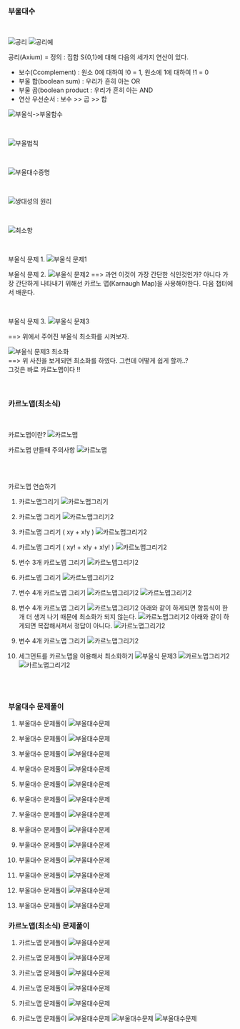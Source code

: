 ### 부울대수

<br>

![공리](https://user-images.githubusercontent.com/88024665/220883727-2376600f-8adb-4013-8dd7-12efe129d12b.png)
![공리예](https://user-images.githubusercontent.com/88024665/220884249-9f715f37-b9f1-48eb-9bd3-65736206d69e.png)

공리(Axium) = 정의 : 집합 S{0,1}에 대해 다음의 세가지 연산이 있다.
- 보수(Ccomplement) : 원소 0에 대하여 !0 = 1, 원소에 1에 대하여 !1 = 0
- 부울 합(boolean sum) : 우리가 흔히 아는 OR
- 부울 곱(boolean product : 우리가 흔히 아는 AND
- 연산 우선순서 : 보수 >> 곱 >> 합

![부울식->부울함수](https://user-images.githubusercontent.com/88024665/220861512-265d3b4c-fefb-48b2-91c2-da01054cbd2d.png)

<br>

![부울법칙](https://user-images.githubusercontent.com/88024665/220861706-0f0e0101-92b3-4e92-ab5a-8335b15c20f8.png)

<br>

![부울대수증명](https://user-images.githubusercontent.com/88024665/220862135-1f665c6f-bca4-4f6f-bff6-aa8e24d24d64.png)


<br>

![쌍대성의 원리 ](https://user-images.githubusercontent.com/88024665/220862823-ab6cc7a8-68c7-4923-9550-a9ef4f771dd4.png)


<br>

![최소항 ](https://user-images.githubusercontent.com/88024665/220863690-bd366301-878c-41db-b783-29f4cb2d34c1.png)


<br>

부울식 문제 1.
![부울식 문제1 ](https://user-images.githubusercontent.com/88024665/220864037-7c46b8a8-0970-4966-a20c-c6ec6978f607.png)

부울식 문제 2.
![부울식 문제2 ](https://user-images.githubusercontent.com/88024665/220864604-80c4806c-8467-4c5b-9c50-f3c81d2be368.png)
==> 과연 이것이 가장 간단한 식인것인가? 아니다 가장 간단하게 나타내기 위해선 카르노 맵(Karnaugh Map)을 사용해야한다. 다음 챕터에서 배운다.

<br>

부울식 문제 3.
![부울식 문제3 ](https://user-images.githubusercontent.com/88024665/220885932-53399c27-bfc1-46fd-bb1d-7b35f62b20cc.png)  

==> 위에서 주어진 부울식 최소화를 시켜보자.

![부울식 문제3 최소화 ](https://user-images.githubusercontent.com/88024665/220886406-1992acd8-3208-4135-953e-bef3b9011a2f.png)  
==> 위 사진을 보게되면 최소화를 하였다. 그런데 어떻게 쉽게 할까..?  
그것은 바로 카르노맵이다 !!

<br>

### 카르노맵(최소식)
<br>

카르노맵이란?
![카르노맵 ](https://user-images.githubusercontent.com/88024665/220864953-195bc5cc-b8ee-4f20-964e-2f836c62412e.png)


카르노맵 만들때 주의사항
![카르노맵 ](https://user-images.githubusercontent.com/88024665/220890770-30397fbc-0d1a-4b6c-bb3a-95cc5bae73f4.png)

  
<br> 
<br> 

카르노맵 연습하기
1. 카르노맵그리기 
![카르노맵그리기](https://user-images.githubusercontent.com/88024665/220887113-57f1d30e-c1d3-499f-b346-1b09233613e2.png) 

2. 카르노맵 그리기 
![카르노맵그리기2](https://user-images.githubusercontent.com/88024665/220887470-e5b2ab30-9d0c-48e7-b4f3-1ed22794e1bf.png)

3.  카르노맵 그리기 ( xy + x!y )
![카르노맵그리기2](https://user-images.githubusercontent.com/88024665/220888224-c622e5ca-1232-4bf7-bbe7-549683259e39.png)

4. 카르노맵 그리기 ( xy! + x!y + x!y! )
![카르노맵그리기2](https://user-images.githubusercontent.com/88024665/220888405-13002277-cd01-4255-819a-aeb6c34118ed.png)

5. 변수 3개 카르노맵 그리기 
![카르노맵그리기2](https://user-images.githubusercontent.com/88024665/220889143-03455702-992b-47e3-968d-03a77a9d94c8.png)


6. 카르노맵 그리기
![카르노맵그리기2](https://user-images.githubusercontent.com/88024665/220889362-85481b6d-b30a-4301-a719-27645936bad3.png)


7. 변수 4개 카르노맵 그리기 
![카르노맵그리기2](https://user-images.githubusercontent.com/88024665/220891265-e9eda6d3-479b-4be1-8a93-f7cbf348dd91.png)
![카르노맵그리기2](https://user-images.githubusercontent.com/88024665/220891561-11f81c2e-4342-4d51-9934-670255a496f6.png)


8. 변수 4개 카르노맵 그리기 
![카르노맵그리기2](https://user-images.githubusercontent.com/88024665/220892819-c976d63b-41b6-4ee7-8373-1889351a061f.png)
아래와 같이 하게되면 항등식이 한 개 더 생겨 나기 때문에 최소화가 되지 않는다.
![카르노맵그리기2](https://user-images.githubusercontent.com/88024665/220893027-bec2b7ae-0855-461d-8964-a8532653ed62.png)
아래와 같이 하게되면 복잡해서져서 정답이 아니다.
![카르노맵그리기2](https://user-images.githubusercontent.com/88024665/220893331-d646d897-f85e-49a7-bc1b-55a6156c3545.png)

9. 변수 4개 카르노맵 그리기 
![카르노맵그리기2](https://user-images.githubusercontent.com/88024665/220893965-9a41cd5b-1f0b-4353-93c3-2b4af4440d75.png)

10. 세그먼트를 카르노맵을 이용해서 최소화하기
![부울식 문제3 ](https://user-images.githubusercontent.com/88024665/220885932-53399c27-bfc1-46fd-bb1d-7b35f62b20cc.png)
![카르노맵그리기2](https://user-images.githubusercontent.com/88024665/220894345-f952ea8d-5fac-4c57-9a94-1f9c3ff4be12.png)
![카르노맵그리기2](https://user-images.githubusercontent.com/88024665/220894616-8670d405-5181-4f6e-b427-569d3666a548.png)


<br>
<br>

### 부울대수 문제풀이

1. 부울대수 문제풀이
![부울대수문제](https://user-images.githubusercontent.com/88024665/220906242-d08b7580-cc21-4a8d-8c95-b0e50db68ff0.png) 

2. 부울대수 문제풀이
![부울대수문제](https://user-images.githubusercontent.com/88024665/220906896-35e4f2bb-a626-4cd3-98e8-46c494d0808c.png) 

3. 부울대수 문제풀이
![부울대수문제](https://user-images.githubusercontent.com/88024665/220907320-6f6a1798-0efc-422c-9296-007d5e9adf8c.png)

4. 부울대수 문제풀이
![부울대수문제](https://user-images.githubusercontent.com/88024665/220908772-f2740375-4dbb-4f6a-b47d-687579ff381c.png)

5. 부울대수 문제풀이
![부울대수문제](https://user-images.githubusercontent.com/88024665/220909072-b80a5922-f3bd-4724-9906-181b2d35838b.png)

6. 부울대수 문제풀이
![부울대수문제](https://user-images.githubusercontent.com/88024665/220911052-64669e64-6046-40ef-9048-0b8056cc4711.png)

7. 부울대수 문제풀이
![부울대수문제](https://user-images.githubusercontent.com/88024665/220911867-053dd1b8-d1cb-4256-8b17-24490c0ab9bd.png)

8. 부울대수 문제풀이
![부울대수문제](https://user-images.githubusercontent.com/88024665/220913058-caf14cd7-ef61-4d64-8a21-4b1c73046cd2.png)

9. 부울대수 문제풀이
![부울대수문제](https://user-images.githubusercontent.com/88024665/220913330-e115f8ef-6f16-4f08-bcac-fc6073cfd3b5.png)

10. 부울대수 문제풀이
![부울대수문제](https://user-images.githubusercontent.com/88024665/220913468-ff9b8f6e-5f8e-4f03-aa44-68dad8c6efd9.png)

11. 부울대수 문제풀이
![부울대수문제](https://user-images.githubusercontent.com/88024665/220914187-c2a4a533-8c34-44c3-90d5-75e810a00201.png)

12. 부울대수 문제풀이
![부울대수문제](https://user-images.githubusercontent.com/88024665/220914635-16226c87-1d25-4f65-b752-f248e7fd1ddf.png)

13. 부울대수 문제풀이
![부울대수문제](https://user-images.githubusercontent.com/88024665/220915316-84fadcaa-90a4-4c21-973c-4daab9bcb8f8.png)



### 카르노맵(최소식) 문제풀이

1. 카르노맵 문제풀이
![부울대수문제](https://user-images.githubusercontent.com/88024665/220916246-24ad7de7-ab68-4e7b-8111-3a0099ca27ad.png) 


2. 카르노맵 문제풀이
![부울대수문제](https://user-images.githubusercontent.com/88024665/220916504-0bb343ff-a41f-45d7-87b0-a09df9065866.png) 

3. 카르노맵 문제풀이
![부울대수문제](https://user-images.githubusercontent.com/88024665/220916798-94c0066e-4ce3-45ad-958e-ba46381fab5e.png) 

4. 카르노맵 문제풀이
![부울대수문제](https://user-images.githubusercontent.com/88024665/220916935-31f575e9-99d6-4c38-ad64-809a281f22bc.png) 

5. 카르노맵 문제풀이
![부울대수문제](https://user-images.githubusercontent.com/88024665/220917196-2ad8814d-d433-4dac-ba85-6f5f61a41ad0.png) 


6. 카르노맵 문제풀이
![부울대수문제](https://user-images.githubusercontent.com/88024665/220917799-4a9a86f3-4066-424a-8397-1b88868dac64.png)
![부울대수문제](https://user-images.githubusercontent.com/88024665/220918035-ff25a048-6046-4c48-adff-f861d7eabff8.png)
![부울대수문제](https://user-images.githubusercontent.com/88024665/220918295-0182c869-44c9-4a73-90ae-1d5add0ea211.png) 